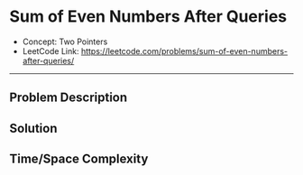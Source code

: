 # Sum of Even Numbers After Queries

- Concept: Two Pointers
- LeetCode Link: https://leetcode.com/problems/sum-of-even-numbers-after-queries/

---

## Problem Description

## Solution

## Time/Space Complexity

